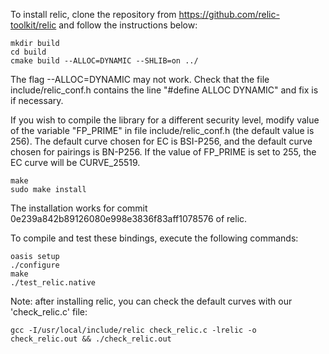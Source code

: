 To install relic, clone the repository from https://github.com/relic-toolkit/relic and follow the instructions below:

```
mkdir build
cd build
cmake build --ALLOC=DYNAMIC --SHLIB=on ../
```

The flag --ALLOC=DYNAMIC may not work. Check that the file include/relic_conf.h contains the line "#define ALLOC   DYNAMIC" and fix is if necessary.

If you wish to compile the library for a different security level, modify value of the variable "FP_PRIME" in file include/relic_conf.h (the default value is 256).
The default curve chosen for EC is BSI-P256, and the default curve chosen for pairings is BN-P256.
If the value of FP_PRIME is set to 255, the EC curve will be CURVE_25519.

```
make
sudo make install
```

The installation works for commit 0e239a842b89126080e998e3836f83aff1078576 of relic.


To compile and test these bindings, execute the following commands:

```
oasis setup
./configure
make
./test_relic.native
```

Note: after installing relic, you can check the default curves with our 'check_relic.c' file:
```
gcc -I/usr/local/include/relic check_relic.c -lrelic -o check_relic.out && ./check_relic.out
```
